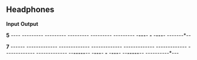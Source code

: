 ## Headphones

**Input**	  **Output**

**5**		--*******--
			--*-----*--
			--*-----*--
			--*-----*--
			--*-----*--
			--*-----*--
			-***---***-
			*****-*****
			-***---***-
			--*-----*--

				
**7** 	   	---*********---
			---*-------*---
			---*-------*---
			---*-------*---
			---*-------*---
			---*-------*---
			---*-------*---
			---*-------*---
			--***-----***--
			-*****---*****-
			*******-*******
			-*****---*****-
			--***-----***--
			---*-------*---
